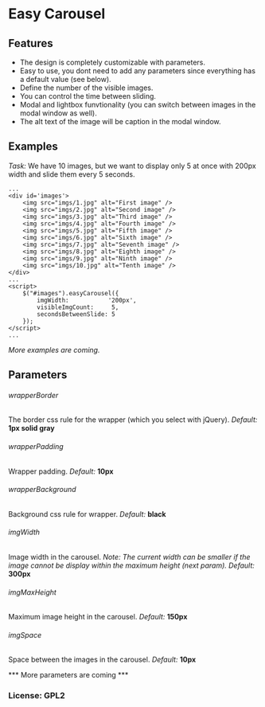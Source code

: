 Easy Carousel
===================

Features
-------------
  - The design is completely customizable with parameters.
  - Easy to use, you dont need to add any parameters since everything has a default value (see below).
  - Define the number of the visible images.
  - You can control the time between sliding.
  - Modal and lightbox funvtionality (you can switch between images in the modal window as well).
  - The alt text of the image will be caption in the modal window.

Examples
-------------
*Task:* We have 10 images, but we want to display only 5 at once with 200px width and slide them every 5 seconds.

```
...
<div id='images'>
    <img src="imgs/1.jpg" alt="First image" />
    <img src="imgs/2.jpg" alt="Second image" />
    <img src="imgs/3.jpg" alt="Third image" />
    <img src="imgs/4.jpg" alt="Fourth image" />
    <img src="imgs/5.jpg" alt="Fifth image" />
    <img src="imgs/6.jpg" alt="Sixth image" />
    <img src="imgs/7.jpg" alt="Seventh image" />
    <img src="imgs/8.jpg" alt="Eighth image" />
    <img src="imgs/9.jpg" alt="Ninth image" />
    <img src="imgs/10.jpg" alt="Tenth image" />
</div>
...
<script>
    $("#images").easyCarousel({
        imgWidth:           '200px',
        visibleImgCount:     5,
        secondsBetweenSlide: 5
    });
</script>
...
```
*More examples are coming.*

Parameters
-------------

###### wrapperBorder
The border css rule for the wrapper (which you select with jQuery).
*Default:*  **1px solid gray**

###### wrapperPadding
Wrapper padding.
*Default:*  **10px**

###### wrapperBackground
Background css rule for wrapper.
*Default:*  **black**

###### imgWidth
Image width in the carousel. 
*Note: The current width can be smaller if the image cannot be display within the maximum height (next param).*
*Default:*  **300px**

###### imgMaxHeight
Maximum image height in the carousel.
*Default:*  **150px**

###### imgSpace
Space between the images in the carousel.
*Default:*  **10px**

*** More parameters are coming ***


### License: GPL2
